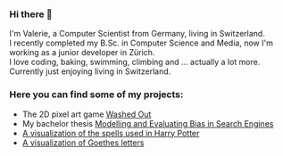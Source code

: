 ### Hi there 🍓 

I'm Valerie, a Computer Scientist from Germany, living in Switzerland.  
I recently completed my B.Sc. in Computer Science and Media, now I'm working as a junior developer in Zürich.   
I love coding, baking, swimming, climbing and ... actually a lot more. Currently just enjoying living in Switzerland.

### Here you can find some of my projects:

- The 2D pixel art game [Washed Out](https://washedout.itch.io/washed-out)
- My bachelor thesis [Modelling and Evaluating Bias in Search Engines](https://webis.de/for-students/completed-theses.html#lemuth_2021)
- [A visualization of the spells used in Harry Potter](https://github.com/Val3r1e/VisuProject_HarryPotterSpells)
- [A visualization of Goethes letters](https://github.com/Val3r1e/GreatMinds)

<!--
**Val3r1e/Val3r1e** is a ✨ _special_ ✨ repository because its `README.md` (this file) appears on your GitHub profile.

Here are some ideas to get you started:

- 🔭 I’m currently working on ...
- 🌱 I’m currently learning ...
- 👯 I’m looking to collaborate on ...
- 🤔 I’m looking for help with ...
- 💬 Ask me about ...
- 📫 How to reach me: ...
- 😄 Pronouns: ...
- ⚡ Fun fact: ...
-->
